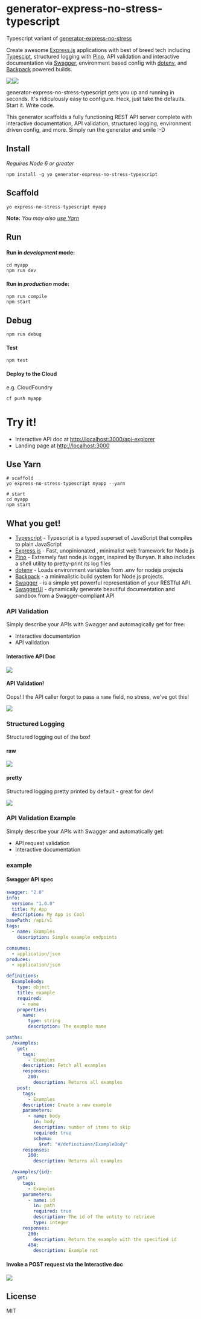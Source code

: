 # generator-express-no-stress-typescript

Typescript variant of [generator-express-no-stress](https://github.com/cdimascio/generator-express-no-stress)

Create awesome [Express.js](www.expressjs.com) applications with best of breed tech including [Typescipt](https://www.typescriptlang.org/), structured logging with [Pino](https://github.com/pinojs/pino), API validation and interactive documentation via [Swagger](http://swagger.io/), environment based config with [dotenv](https://github.com/motdotla/dotenv), and [Backpack](https://github.com/palmerhq/backpack) powered builds.

![](https://raw.githubusercontent.com/cdimascio/generator-express-no-stress-typescript/master/assets/typescript.png)![](https://github.com/cdimascio/generator-express-no-stress-typescript/raw/master/assets/swagger_node.jpeg)

generator-express-no-stress-typescript gets you up and running in seconds. It's ridiculously easy to configure. Heck, just take the defaults. Start it. Write code.

This generator scaffolds a fully functioning REST API server complete with interactive documentation, API validation, structured logging, environment driven config, and more. Simply run the generator and smile :-D

## Install

_Requires Node 6 or greater_

`npm install -g yo generator-express-no-stress-typescript`

## Scaffold

`yo express-no-stress-typescript myapp`

**Note:** _You may also [use Yarn](#use-yarn)_

## Run

#### Run in _development_ mode:

```
cd myapp
npm run dev
```

#### Run in _production_ mode:

```
npm run compile
npm start
```

## Debug

```
npm run debug
```

#### Test

```
npm test
```

#### Deploy to the Cloud

e.g. CloudFoundry

```
cf push myapp
```

# Try it!

* Interactive API doc at [http://localhost:3000/api-explorer](http://localhost:3000/api-explorer)
* Landing page at [http://localhost:3000](http://localhost:3000)

## Use Yarn

```
# scaffold
yo express-no-stress-typescript myapp --yarn

# start
cd myapp
npm start
```

## What you get!

* [Typescript](https://www.typescriptlang.org/) - Typescript is a typed superset of JavaScript that compiles to plain JavaScript
* [Express.js](www.expressjs.com) - Fast, unopinionated
  , minimalist web framework for Node.js
* [Pino](https://github.com/pinojs/pino) - Extremely fast node.js logger, inspired by Bunyan. It also includes a shell utility to pretty-print its log files
* [dotenv](https://github.com/motdotla/dotenv) - Loads environment variables from .env for nodejs projects
* [Backpack](https://github.com/palmerhq/backpack) - a minimalistic build system for Node.js projects.
* [Swagger](http://swagger.io/) - is a simple yet powerful representation of your RESTful API.
* [SwaggerUI](http://swagger.io/) - dynamically generate beautiful documentation and sandbox from a Swagger-compliant API

### API Validation

Simply describe your APIs with Swagger and automagically get for free:

* Interactive documentation
* API validation

#### Interactive API Doc

![](https://github.com/cdimascio/generator-express-no-stress-typescript/raw/master/assets/interactive-doc1.png)

#### API Validation!

Oops! I the API caller forgot to pass a `name` field, no stress, we've got this!

![](https://github.com/cdimascio/generator-express-no-stress-typescript/raw/master/assets/api-validation.png)

### Structured Logging

Structured logging out of the box!

#### raw

![](https://github.com/cdimascio/generator-express-no-stress-typescript/raw/master/assets/logging-raw.png)

#### pretty

Structured logging pretty printed by default - great for dev!

![](https://github.com/cdimascio/generator-express-no-stress-typescript/raw/master/assets/logging-pretty.png)

### API Validation Example

Simply describe your APIs with Swagger and automatically get:

* API request validation
* Interactive documentation

### example

#### Swagger API spec

```yaml
swagger: "2.0"
info:
  version: "1.0.0"
  title: My App
  description: My App is Cool
basePath: /api/v1
tags:
  - name: Examples
    description: Simple example endpoints

consumes:
  - application/json
produces:
  - application/json

definitions:
  ExampleBody:
    type: object
    title: example
    required:
      - name
    properties:
      name:
        type: string
        description: The example name

paths:
  /examples:
    get:
      tags:
        - Examples
      description: Fetch all examples
      responses:
        200:
          description: Returns all examples
    post:
      tags:
        - Examples
      description: Create a new example
      parameters:
        - name: body
          in: body
          description: number of items to skip
          required: true
          schema:
            $ref: "#/definitions/ExampleBody"
      responses:
        200:
          description: Returns all examples

  /examples/{id}:
    get:
      tags:
        - Examples
      parameters:
        - name: id
          in: path
          required: true
          description: The id of the entity to retrieve
          type: integer
      responses:
        200:
          description: Return the example with the specified id
        404:
          description: Example not
```

#### Invoke a POST request via the Interactive doc

![](https://github.com/cdimascio/generator-express-no-stress-typescript/raw/master/assets/interactive-doc.png)

## License

MIT
